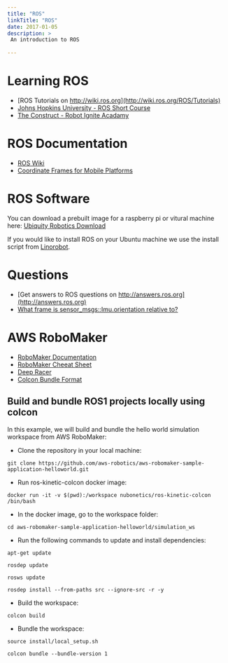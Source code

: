 ```yaml
---
title: "ROS"
linkTitle: "ROS"
date: 2017-01-05
description: >
 An introduction to ROS
 
---
```


# Learning ROS
 * [ROS Tutorials on http://wiki.ros.org](http://wiki.ros.org/ROS/Tutorials)
 * [Johns Hopkins University - ROS Short Course](https://dscl.lcsr.jhu.edu/home/courses/ros_short_course_fall_2017/)
 * [The Construct - Robot Ignite Acadamy](https://www.robotigniteacademy.com)

# ROS Documentation
* [ROS Wiki](http://wiki.ros.org)
* [Coordinate Frames for Mobile Platforms](http://www.ros.org/reps/rep-0105.html)

# ROS Software
You can download a prebuilt image for a raspberry pi or vitural machine here: [Ubiquity Robotics Download](https://downloads.ubiquityrobotics.com/)

If you would like to install ROS on your Ubuntu machine we use the install script from [Linorobot](https://github.com/linorobot/rosme).

# Questions
* [Get answers to ROS questions on http://answers.ros.org](http://answers.ros.org)
* [What frame is sensor_msgs::Imu.orientation relative to?](https://answers.ros.org/question/50870/what-frame-is-sensor_msgsimuorientation-relative-to/)

# AWS RoboMaker

* [RoboMaker Documentation](https://docs.aws.amazon.com/robomaker/latest/dg/what-is-robomaker.html)
* [RoboMaker Cheeat Sheet](https://www.techrepublic.com/article/aws-robomaker-a-cheat-sheet/)
* [Deep Racer](https://github.com/aws-robotics/aws-robomaker-sample-application-deepracer)
* [Colcon Bundle Format](https://github.com/colcon/colcon-bundle/blob/master/BUNDLE_FORMAT.md)

## Build and bundle ROS1 projects locally using colcon

In this example, we will build and bundle the hello world simulation workspace from AWS RoboMaker:

* Clone the repository in your local machine: 

`git clone https://github.com/aws-robotics/aws-robomaker-sample-application-helloworld.git`

* Run ros-kinetic-colcon docker image: 

`docker run -it -v $(pwd):/workspace nubonetics/ros-kinetic-colcon /bin/bash`

* In the docker image, go to the workspace folder: 

`cd aws-robomaker-sample-application-helloworld/simulation_ws`

* Run the following commands to update and install dependencies:

`apt-get update`

`rosdep update`

`rosws update`

`rosdep install --from-paths src --ignore-src -r -y`

* Build the workspace:

`colcon build`

* Bundle the workspace:

`source install/local_setup.sh`

`colcon bundle --bundle-version 1`
